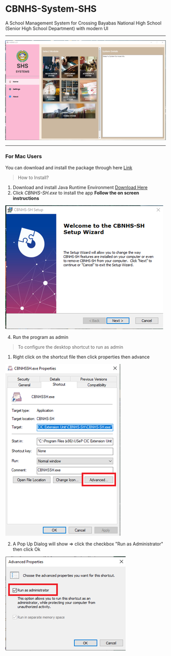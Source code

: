 # CBNHS-System-SHS
A School Management System for Crossing Bayabas National High School (Senior High School Department) with modern UI 
***

![alt text](https://github.com/cody-vbs/CBNHS-System-SHS/blob/master/img1.png)

***
### For Mac Users 

You can download and install the package through here [Link](https://drive.google.com/file/d/16O0C7CM5oMVva_U3Yv6eRdAoKzWkeWJr/view?usp=sharing)


> How to Install? 

1. Download and install Java Runtime Environment [Download Here](https://drive.google.com/file/d/1YH7GZ4tPfy9vZmXSeEGWJOeVKui-kuH2/view?usp=sharing)
2. Click  *CBNHS-SH.exe* to install the app **Follow the on screen instructions**

![alt text](https://github.com/cody-vbs/CBNHS-System-SHS/blob/master/img4.png)

4. Run the program as admin 

> To configure the desktop shortcut to run as admin

1. Right click on the shortcut file then click properties then advance

![alt text](https://github.com/cody-vbs/CBNHS-System-SHS/blob/master/img2.png)

2. A Pop Up Dialog will show => click the checkbox "Run as Administrator" then click Ok

![alt text](https://github.com/cody-vbs/CBNHS-System-SHS/blob/master/img3.png)




